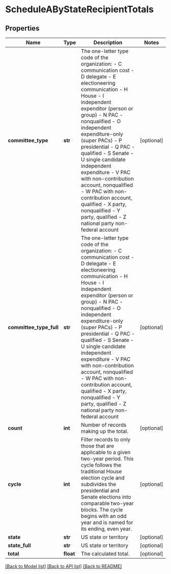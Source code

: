 # ScheduleAByStateRecipientTotals

## Properties
Name | Type | Description | Notes
------------ | ------------- | ------------- | -------------
**committee_type** | **str** | The one-letter type code of the organization:         - C communication cost         - D delegate         - E electioneering communication         - H House         - I independent expenditor (person or group)         - N PAC - nonqualified         - O independent expenditure-only (super PACs)         - P presidential         - Q PAC - qualified         - S Senate         - U single candidate independent expenditure         - V PAC with non-contribution account, nonqualified         - W PAC with non-contribution account, qualified         - X party, nonqualified         - Y party, qualified         - Z national party non-federal account  | [optional]
**committee_type_full** | **str** | The one-letter type code of the organization:         - C communication cost         - D delegate         - E electioneering communication         - H House         - I independent expenditor (person or group)         - N PAC - nonqualified         - O independent expenditure-only (super PACs)         - P presidential         - Q PAC - qualified         - S Senate         - U single candidate independent expenditure         - V PAC with non-contribution account, nonqualified         - W PAC with non-contribution account, qualified         - X party, nonqualified         - Y party, qualified         - Z national party non-federal account  | [optional]
**count** | **int** | Number of records making up the total. | [optional]
**cycle** | **int** |  Filter records to only those that are applicable to a given two-year period. This cycle follows the traditional House election cycle and subdivides the presidential and Senate elections into comparable two-year blocks. The cycle begins with an odd year and is named for its ending, even year.  | [optional]
**state** | **str** | US state or territory | [optional]
**state_full** | **str** | US state or territory | [optional]
**total** | **float** | The calculated total. | [optional]

[[Back to Model list]](../README.md#documentation-for-models) [[Back to API list]](../README.md#documentation-for-api-endpoints) [[Back to README]](../README.md)
